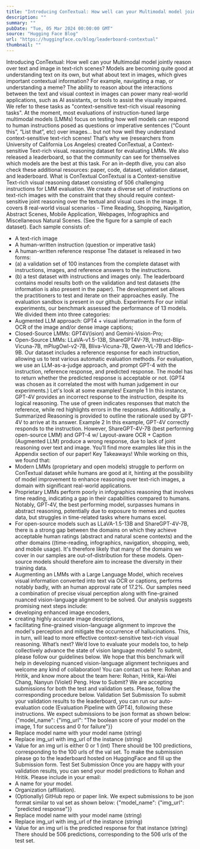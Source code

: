 ```yaml
---
title: "Introducing ConTextual: How well can your Multimodal model jointly reason over text and image in text-rich scenes?"
description: ""
summary: ""
pubDate: "Tue, 05 Mar 2024 00:00:00 GMT"
source: "Hugging Face Blog"
url: "https://huggingface.co/blog/leaderboard-contextual"
thumbnail: ""
---
```


Introducing ConTextual: How well can your Multimodal model jointly reason over text and image in text-rich scenes?
Models are becoming quite good at understanding text on its own, but what about text in images, which gives important contextual information? For example, navigating a map, or understanding a meme? The ability to reason about the interactions between the text and visual context in images can power many real-world applications, such as AI assistants, or tools to assist the visually impaired.
We refer to these tasks as "context-sensitive text-rich visual reasoning tasks".
At the moment, most evaluations of instruction-tuned large multimodal models (LMMs) focus on testing how well models can respond to human instructions posed as questions or imperative sentences (“Count this”, “List that”, etc) over images... but not how well they understand context-sensitive text-rich scenes!
That’s why we (researchers from University of California Los Angeles) created ConTextual, a Context-sensitive Text-rich visuaL reasoning dataset for evaluating LMMs. We also released a leaderboard, so that the community can see for themselves which models are the best at this task.
For an in-depth dive, you can also check these additional resources: paper, code, dataset, validation dataset, and leaderboard.
What is ConTextual
ConTextual is a Context-sensitive Text-rich visual reasoning dataset consisting of 506 challenging instructions for LMM evaluation. We create a diverse set of instructions on text-rich images with the constraint that they should require context-sensitive joint reasoning over the textual and visual cues in the image.
It covers 8 real-world visual scenarios - Time Reading, Shopping, Navigation, Abstract Scenes, Mobile Application, Webpages, Infographics and Miscellaneous Natural Scenes. (See the figure for a sample of each dataset).
Each sample consists of:
- A text-rich image
- A human-written instruction (question or imperative task)
- A human-written reference response
The dataset is released in two forms:
- (a) a validation set of 100 instances from the complete dataset with instructions, images, and reference answers to the instructions.
- (b) a test dataset with instructions and images only.
The leaderboard contains model results both on the validation and test datasets (the information is also present in the paper). The development set allows the practitioners to test and iterate on their approaches easily. The evaluation sandbox is present in our github.
Experiments
For our initial experiments, our benchmark assessed the performance of 13 models. We divided them into three categories:
- Augmented LLM approach: GPT4 + visual information in the form of OCR of the image and/or dense image captions;
- Closed-Source LMMs: GPT4V(ision) and Gemini-Vision-Pro;
- Open-Source LMMs: LLaVA-v1.5-13B, ShareGPT4V-7B, Instruct-Blip-Vicuna-7B, mPlugOwl-v2-7B, Bliva-Vicuna-7B, Qwen-VL-7B and Idefics-9B.
Our dataset includes a reference response for each instruction, allowing us to test various automatic evaluation methods. For evaluation, we use an LLM-as-a-judge approach, and prompt GPT-4 with the instruction, reference response, and predicted response. The model has to return whether the predicted response is acceptable or not. (GPT4 was chosen as it correlated the most with human judgement in our experiments.)
Let's look at some examples!
Example 1 In this instance, GPT-4V provides an incorrect response to the instruction, despite its logical reasoning. The use of green indicates responses that match the reference, while red highlights errors in the responses. Additionally, a Summarized Reasoning is provided to outline the rationale used by GPT-4V to arrive at its answer.
Example 2 In this example, GPT-4V correctly responds to the instruction. However, ShareGPT-4V-7B (best performing open-source LMM) and GPT-4 w/ Layout-aware OCR + Caption (Augmented LLM) produce a wrong response, due to lack of joint reasoning over text and image.
You’ll find more examples like this in the Appendix section of our paper!
Key Takeaways!
While working on this, we found that:
- Modern LMMs (proprietary and open models) struggle to perform on ConTextual dataset while humans are good at it, hinting at the possibility of model improvement to enhance reasoning over text-rich images, a domain with significant real-world applications.
- Proprietary LMMs perform poorly in infographics reasoning that involves time reading, indicating a gap in their capabilities compared to humans. Notably, GPT-4V, the best performing model, surpasses humans in abstract reasoning, potentially due to exposure to memes and quotes data, but struggles in time-related tasks where humans excel.
- For open-source models such as LLaVA-1.5-13B and ShareGPT-4V-7B, there is a strong gap between the domains on which they achieve acceptable human ratings (abstract and natural scene contexts) and the other domains ((time-reading, infographics, navigation, shopping, web, and mobile usage). It's therefore likely that many of the domains we cover in our samples are out-of-distribution for these models. Open-source models should therefore aim to increase the diversity in their training data.
- Augmenting an LMMs with a Large Language Model, which receives visual information converted into text via OCR or captions, performs notably badly, with an human approval rate of 17.2%. Our samples need a combination of precise visual perception along with fine-grained nuanced vision-language alignment to be solved.
Our analysis suggests promising next steps include:
- developing enhanced image encoders,
- creating highly accurate image descriptions,
- facilitating fine-grained vision-language alignment to improve the model's perception and mitigate the occurrence of hallucinations.
This, in turn, will lead to more effective context-sensitive text-rich visual reasoning.
What’s next?
We’d love to evaluate your models too, to help collectively advance the state of vision language models! To submit, please follow our guidelines below.
We hope that this benchmark will help in developing nuanced vision-language alignment techniques and welcome any kind of collaboration! You can contact us here: Rohan and Hritik, and know more about the team here: Rohan, Hritik, Kai-Wei Chang, Nanyun (Violet) Peng.
How to Submit?
We are accepting submissions for both the test and validation sets. Please, follow the corresponding procedure below.
Validation Set Submission
To submit your validation results to the leaderboard, you can run our auto-evaluation code (Evaluation Pipeline with GPT4), following these instructions.
We expect submissions to be json format as shown below:
{"model_name": {"img_url": "The boolean score of your model on the image, 1 for success and 0 for failure"}}
- Replace model name with your model name (string)
- Replace img_url with img_url of the instance (string)
- Value for an img url is either 0 or 1 (int)
There should be 100 predictions, corresponding to the 100 urls of the val set.
To make the submission please go to the leaderboard hosted on HuggingFace and fill up the Submission form.
Test Set Submission
Once you are happy with your validation results, you can send your model predictions to Rohan and Hritik.
Please include in your email:
- A name for your model.
- Organization (affiliation).
- (Optionally) GitHub repo or paper link.
We expect submissions to be json format similar to val set as shown below:
{"model_name": {"img_url": "predicted response"}}
- Replace model name with your model name (string)
- Replace img_url with img_url of the instance (string)
- Value for an img url is the predicted response for that instance (string)
There should be 506 predictions, corresponding to the 506 urls of the test set.